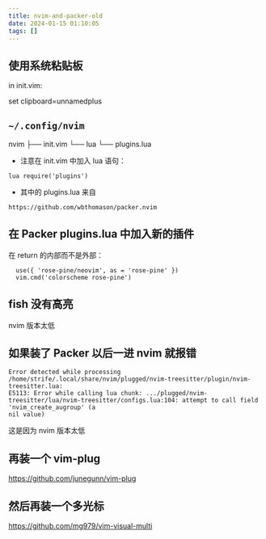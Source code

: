 ```yaml
---
title: nvim-and-packer-old
date: 2024-01-15 01:10:05
tags: []
---
```

## 使用系统粘贴板

in init.vim:

set clipboard=unnamedplus

## `~/.config/nvim`

nvim
├── init.vim
└── lua
    └── plugins.lua

- 注意在 init.vim 中加入 lua 语句：

```
lua require('plugins')
```

- 其中的 plugins.lua 来自

```
https://github.com/wbthomason/packer.nvim
```

## 在 Packer plugins.lua 中加入新的插件

在 return 的内部而不是外部：

```
  use({ 'rose-pine/neovim', as = 'rose-pine' })
  vim.cmd('colorscheme rose-pine')
```


## fish 没有高亮

nvim 版本太低

## 如果装了 Packer 以后一进 nvim 就报错

```
Error detected while processing /home/strife/.local/share/nvim/plugged/nvim-treesitter/plugin/nvim-treesitter.lua:
E5113: Error while calling lua chunk: .../plugged/nvim-treesitter/lua/nvim-treesitter/configs.lua:104: attempt to call field 'nvim_create_augroup' (a
nil value)
```

这是因为 nvim 版本太低

## 再装一个 vim-plug

https://github.com/junegunn/vim-plug


## 然后再装一个多光标

https://github.com/mg979/vim-visual-multi

